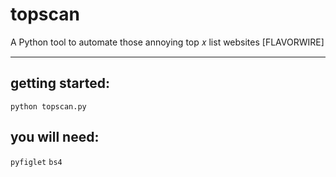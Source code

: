 # topscan
A Python tool to automate those annoying top 𝑥 list websites [FLAVORWIRE]
<hr>
<h2>getting started:</h2>
<code>python topscan.py</code>
<h2>you will need:</h2>
<code>pyfiglet</code>
<code>bs4</code>

